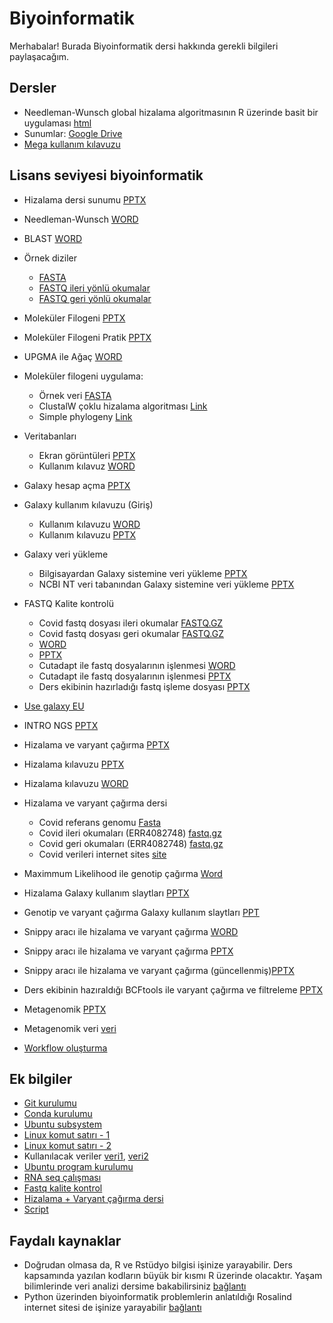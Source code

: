 # Biyoinformatik

Merhabalar! Burada Biyoinformatik dersi hakkında gerekli bilgileri paylaşacağım.

## Dersler

+ Needleman-Wunsch global hizalama algoritmasının R üzerinde basit bir uygulaması [html](needleman_wunsch.html)
+ Sunumlar: [Google Drive](https://drive.google.com/drive/folders/1ljvPpShbWLjfh8N2CEKOV9HAHdWuV7o9?usp=sharing)
+ [Mega kullanım kılavuzu](mega_guide.md)

## Lisans seviyesi biyoinformatik

+ Hizalama dersi sunumu [PPTX](https://docs.google.com/presentation/d/1ltZMsjJqQuUz7atPP2toqPCLrusUdA4F/edit?usp=sharing&ouid=116337412973117641488&rtpof=true&sd=true)
+ Needleman-Wunsch [WORD](https://docs.google.com/document/d/15X7wLJv82k4bnkm-51MNptHJzeHLW41rH3ABoTFoE2c/edit?usp=sharing)
+ BLAST [WORD](https://docs.google.com/document/d/1-uqz3JdV2B-g3s_gaDsPJUc8EpE1dkz7bou6PVY8v1E/edit?usp=sharing)
+ Örnek diziler
    + [FASTA](https://drive.google.com/file/d/18FvZTZUNpIsOY7jiSWqSZDMovFrJIwHN/view?usp=sharing)
    + [FASTQ ileri yönlü okumalar](https://drive.google.com/file/d/1ChZAI_W2GRyj7gJNT28D99TLVynOiCE4/view?usp=sharing)
    + [FASTQ geri yönlü okumalar](https://drive.google.com/file/d/1FfTkvsq63b5-qBnWKKMyvtXQzSO-7IPc/view?usp=sharing)
+ Moleküler Filogeni [PPTX](https://docs.google.com/presentation/d/1uYkQ37rtC8t9pNvSE-4K5xUiHUaKFEQ5/edit?usp=sharing&ouid=116337412973117641488&rtpof=true&sd=true)
+ Moleküler Filogeni Pratik [PPTX](https://docs.google.com/presentation/d/1Hzk0IMoIkSQId8PHjN3ZgEPEGLERlYZvh48KhNuwPWc/edit?usp=sharing)
+ UPGMA ile Ağaç [WORD](https://docs.google.com/document/d/1wOaGv1VLQYV5Njexa18EZWW01T1At59y/edit?usp=sharing&ouid=116337412973117641488&rtpof=true&sd=true)
+ Moleküler filogeni uygulama:
    + Örnek veri [FASTA](https://drive.google.com/file/d/1d7yPGPl0oW_VQrm9F8QxaE7yvH2XEjRE/view?usp=sharing)
    + ClustalW çoklu hizalama algoritması [Link](https://www.ebi.ac.uk/Tools/msa/clustalo/)
    + Simple phylogeny [Link](https://www.ebi.ac.uk/Tools/phylogeny/simple_phylogeny/)
+ Veritabanları
    + Ekran görüntüleri [PPTX](https://docs.google.com/presentation/d/1MazYbTa5qhedu8xHhRJC9MpWsIDrSJhSqkVq8--3m_A/edit?usp=sharing)
    + Kullanım kılavuz [WORD](https://docs.google.com/document/d/1RU7OXs_bvhjhxtZcRSkD97L_Ol48IyKmMcCKM5iv3HU/edit?usp=sharing)
+ Galaxy hesap açma [PPTX](https://docs.google.com/presentation/d/1Gd5XPm19J2B6IwoSTndHT5ojwtdBv17W/edit?usp=sharing&ouid=116337412973117641488&rtpof=true&sd=true)
+ Galaxy kullanım kılavuzu (Giriş)
    + Kullanım kılavuzu [WORD](https://docs.google.com/document/d/12kI8JWAATw-cuxNqSPQ3m6KWG_5TPkSIiTzr54GpuOM/edit?usp=sharing)
    + Kullanım kılavuzu [PPTX](https://docs.google.com/presentation/d/1AbLXYKrsWzXSr4xjMeUl0DYcmOv12ow_vV8goZG9USE/edit?usp=sharing)
+ Galaxy veri yükleme
    + Bilgisayardan Galaxy sistemine veri yükleme [PPTX](https://docs.google.com/presentation/d/1oqrIdeWL3YPoVGzzQxTn0zMIH5tSag_D/edit?usp=sharing&ouid=116337412973117641488&rtpof=true&sd=true)
    + NCBI NT veri tabanından Galaxy sistemine veri yükleme [PPTX](https://docs.google.com/presentation/d/1thAha4iQeUvJc_dDCTYB-_SCGkrjv5eL/edit?usp=sharing&ouid=116337412973117641488&rtpof=true&sd=true)
+ FASTQ Kalite kontrolü
    + Covid fastq dosyası ileri okumalar [FASTQ.GZ](https://drive.google.com/file/d/1ChZAI_W2GRyj7gJNT28D99TLVynOiCE4/view?usp=sharing)
    + Covid fastq dosyası geri okumalar [FASTQ.GZ](https://drive.google.com/file/d/1FfTkvsq63b5-qBnWKKMyvtXQzSO-7IPc/view?usp=sharing)
    + [WORD](https://docs.google.com/document/d/1iJJrHG6Ll8eL2B3Dah3tMgsuLRrzmWW0u8rvaeWt5yI/edit?usp=sharing)
    + [PPTX](https://docs.google.com/presentation/d/1aRTRcNgffTXWx2Hp8ND6SMFX8_TwqkNxSvsuwnxGN8w/edit?usp=sharing)
    + Cutadapt ile fastq dosyalarının işlenmesi [WORD](https://docs.google.com/document/d/1EZyOjRfp7iMDuQVLWPb1IZ1PztSBmn_B_AYdkfNUBxM/edit?usp=sharing)
    + Cutadapt ile fastq dosyalarının işlenmesi [PPTX](https://docs.google.com/presentation/d/1lgDkOE54B1ey8eAEi-Jq97tH6koKfoQ-uLV0MPy_1SY/edit?usp=sharing)
    + Ders ekibinin hazırladığı fastq işleme dosyası [PPTX](https://docs.google.com/presentation/d/1703NwHhgKSsFD_-nGdrEJlO-KHY4t7wA/edit?usp=sharing&ouid=116337412973117641488&rtpof=true&sd=true)
+ [Use galaxy EU](https://usegalaxy.eu/)
+ INTRO NGS [PPTX](https://docs.google.com/presentation/d/1RJGGq_6hG5QV0laz781-rl9aHiUjAe_n/edit?usp=sharing&ouid=116337412973117641488&rtpof=true&sd=true)
+ Hizalama ve varyant çağırma [PPTX](https://docs.google.com/presentation/d/1n2SughF53E1E8IckgLtsXmB4Fh79ijjW/edit?usp=sharing&ouid=116337412973117641488&rtpof=true&sd=true)
+ Hizalama kılavuzu [PPTX](https://docs.google.com/presentation/d/1OHkdMCZsdqcc_w2XmpsJiFqsAya9telAaGAkCRs9mvA/edit?usp=sharing)
+ Hizalama kılavuzu [WORD](https://docs.google.com/document/d/1wgy-rnp3-9daa5PfN2Fe2MYITwBkH1Q1fDqatPymkSY/edit?usp=sharing)
+ Hizalama ve varyant çağırma dersi
    + Covid referans genomu [Fasta](https://drive.google.com/file/d/1q_I6vmS2MxHl4jfzvXFtaPARqA6Uxwm1/view?usp=sharing)
    + Covid ileri okumaları (ERR4082748) [fastq.gz](https://drive.google.com/file/d/1k0itARUqieTEdDLUGp3GlBzZ3N2wPTxj/view?usp=sharing)
    + Covid geri okumaları (ERR4082748) [fastq.gz](https://drive.google.com/file/d/1GzTlND5Kc1-eZQYlvaKn9V0GHHwC-Fk9/view?usp=sharing)
    + Covid verileri internet sites [site](https://www.ncbi.nlm.nih.gov/sars-cov-2/)
+ Maximmum Likelihood ile genotip çağırma [Word](https://docs.google.com/document/d/1sanKmM5zEocsYxYWPnRKKnsOQplToALy/edit?usp=sharing&ouid=116337412973117641488&rtpof=true&sd=true)
+ Hizalama Galaxy kullanım slaytları [PPTX](https://docs.google.com/presentation/d/1pfmauxPhFBuKU-SH1-q1gkiuBHz5Vm-H/edit?usp=sharing&ouid=116337412973117641488&rtpof=true&sd=true)
+ Genotip ve varyant çağırma Galaxy kullanım slaytları [PPT](https://docs.google.com/presentation/d/138DkEBmDJir6pdsq-38ysHD5tdBtJ8daBc_8VuQIOp4/edit?usp=sharing)
+ Snippy aracı ile hizalama ve varyant çağırma [WORD](https://docs.google.com/document/d/17e55kWoHYN_RaEyPrWZHJYinZ5MTr4KmYfGGfDP0loE/edit?usp=sharing)
+ Snippy aracı ile hizalama ve varyant çağırma [PPTX](https://docs.google.com/presentation/d/1U670HtYQW6BezaWofaJiqJpQctllSzdJ1fPy4LJUHK0/edit?usp=sharing)
+ Snippy aracı ile hizalama ve varyant çağırma (güncellenmiş)[PPTX](https://docs.google.com/presentation/d/1Vro8mDCh_K5xMtJlP8ZEoR6zT5PVRm2MJB7BwrRkh0E/edit?usp=sharing)
+ Ders ekibinin hazıraldığı BCFtools ile varyant çağırma ve filtreleme [PPTX](https://docs.google.com/presentation/d/1pZKYguF-ZM7PVzTzx_ITSHC0vj6S_k1K/edit?usp=sharing&ouid=116337412973117641488&rtpof=true&sd=true)

+ Metagenomik [PPTX](https://docs.google.com/presentation/d/1Ut7JtGlicFjNkW4iBAivIqNMftSk7O70/edit?usp=sharing&ouid=116337412973117641488&rtpof=true&sd=true)
+ Metagenomik veri [veri](https://figshare.scilifelab.se/ndownloader/files/37687254)
+ [Workflow oluşturma](https://docs.google.com/presentation/d/1nXuNI_wn1ojv02iNHfoR7MR69Yj_sf1_V-2lmvJPWjQ/edit?usp=sharing)

## Ek bilgiler

+ [Git kurulumu](setup-git.md)
+ [Conda kurulumu](setup-conda.md)
+ [Ubuntu subsystem](setup-ubuntu_subsystem.md)
+ [Linux komut satırı - 1](https://ubuntu.com/tutorials/command-line-for-beginners#3-opening-a-terminal)
+ [Linux komut satırı - 2](https://linuxcommand.org/lc3_learning_the_shell.php)
+ Kullanılacak veriler [veri1](https://drive.google.com/file/d/1SCGhfWTrxr6mOxac-k4ro9qbiUNORxoq/view?usp=sharing), [veri2](https://drive.google.com/file/d/1DQYGoOP4-WUs2LGxkwH9320Wu8lEdzJ8/view?usp=sharing)
+ [Ubuntu program kurulumu](./ubuntu_program_kurulumu.md)
+ [RNA seq çalışması](./rnaseq_preparation.md)
+ [Fastq kalite kontrol](./fastq_kalite_kontrol.md)
+ [Hizalama + Varyant çağırma dersi](./alignment.md)
+ [Script](./script.md)

## Faydalı kaynaklar

+ Doğrudan olmasa da, R ve Rstüdyo bilgisi işinize yarayabilir. Ders kapsamında yazılan kodların büyük bir kısmı R üzerinde olacaktır. Yaşam bilimlerinde veri analizi dersime bakabilirsiniz [bağlantı](https://emrahkirdok.github.io/ybva/)
+ Python üzerinden biyoinformatik problemlerin anlatıldığı Rosalind internet sitesi de işinize yarayabilir [bağlantı](https://rosalind.info/problems/list-view/)


